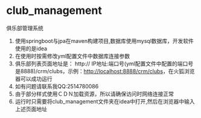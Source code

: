 # club_management
俱乐部管理系统

1. 使用springboot与jpa在maven构建项目,数据库使用mysql数据库，开发软件使用的是idea
2. 在使用时按需修改yml配置文件中数据库连接参数
3. 俱乐部列表页面地址是： http:// IP地址:端口号(yml配置文件中配置的端口号是8888)/crm/clubs，示例：<http://localhost:8888/crm/clubs>，在火狐浏览器可以成功运行
4. 如有问题请联系我QQ:2514780086
5. 由于部分样式使用ＣＤＮ加载资源，所以请确保访问时网络连接正常
6. 运行时只需要将club_management文件夹在idea中打开,然后在浏览器中输入上述页面地址